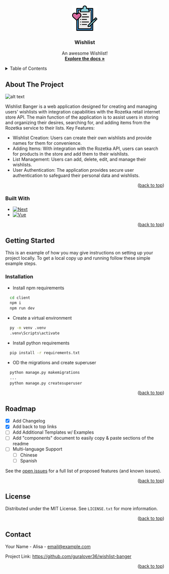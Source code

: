 <!-- PROJECT LOGO -->
<br />
<div align="center">
  <a href="https://github.com/othneildrew/Best-README-Template">
    <img src="https://github.com/guralover36/wishlist-banger/blob/master/client/public/wish-list.png" alt="Logo" width="80" height="80">
  </a>

  <h3 align="center">Wishlist</h3>

  <p align="center">
    An awesome Wishlist!
    <br />
    <a href="https://github.com/guralover36/wishlist-banger/"><strong>Explore the docs »</strong></a>
    <br />
  </p>
</div>



<!-- TABLE OF CONTENTS -->
<details>
  <summary>Table of Contents</summary>
  <ol>
    <li>
      <a href="#about-the-project">About The Project</a>
      <ul>
        <li><a href="#built-with">Built With</a></li>
      </ul>
    </li>
    <li>
      <a href="#getting-started">Getting Started</a>
      <ul>
        <li><a href="#installation">Installation</a></li>
      </ul>
    </li>
    <li><a href="#roadmap">Roadmap</a></li>
    <li><a href="#license">License</a></li>
    <li><a href="#contact">Contact</a></li>
  </ol>
</details>



<!-- ABOUT THE PROJECT -->
## About The Project

![alt text](https://cdn.discordapp.com/attachments/837954346981130254/1235625445743919245/image.png?ex=66350d5f&is=6633bbdf&hm=0e62d66380db74cb41d1209cef1197ce3f7cd31061acb2aa9da801162d30ced3&)

Wishlist Banger is a web application designed for creating and managing users' wishlists with integration capabilities with the Rozetka retail internet store API. The main function of the application is to assist users in storing and organizing their desires, searching for, and adding items from the Rozetka service to their lists.
Key Features:

* Wishlist Creation: Users can create their own wishlists and provide names for them for convenience.
* Adding Items: With integration with the Rozetka API, users can search for products in the store and add them to their wishlists.
* List Management: Users can add, delete, edit, and manage their wishlists.
* User Authentication: The application provides secure user authentication to safeguard their personal data and wishlists.

<p align="right">(<a href="#readme-top">back to top</a>)</p>



### Built With


* [![Next][Next.js]][Next-url]
* [![Vue][Vue.js]][Vue-url]

<p align="right">(<a href="#readme-top">back to top</a>)</p>



<!-- GETTING STARTED -->
## Getting Started

This is an example of how you may give instructions on setting up your project locally.
To get a local copy up and running follow these simple example steps.

### Installation

* Install npm requirements
```sh
  cd client
  npm i
  npm run dev
  ```
* Create a virtual environment
```sh
  py -m venv .venv
  .venv\Scripts\activate
  ```
* Install python requirements
```sh
  pip install -r requirements.txt
  ```
* OD the migrations and create superuser
```sh
  python manage.py makemigrations
  ...
  python manage.py createsuperuser
  ```

<p align="right">(<a href="#readme-top">back to top</a>)</p>



<!-- ROADMAP -->
## Roadmap

- [x] Add Changelog
- [x] Add back to top links
- [ ] Add Additional Templates w/ Examples
- [ ] Add "components" document to easily copy & paste sections of the readme
- [ ] Multi-language Support
    - [ ] Chinese
    - [ ] Spanish

See the [open issues](https://github.com/guralover36/wishlist-banger/issues) for a full list of proposed features (and known issues).

<p align="right">(<a href="#readme-top">back to top</a>)</p>



<!-- LICENSE -->
## License

Distributed under the MIT License. See `LICENSE.txt` for more information.

<p align="right">(<a href="#readme-top">back to top</a>)</p>



<!-- CONTACT -->
## Contact

Your Name - Alisa - email@example.com

Project Link: https://github.com/guralover36/wishlist-banger

<p align="right">(<a href="#readme-top">back to top</a>)</p>



<!-- MARKDOWN LINKS & IMAGES -->
<!-- https://www.markdownguide.org/basic-syntax/#reference-style-links -->
[contributors-shield]: https://img.shields.io/github/contributors/othneildrew/Best-README-Template.svg?style=for-the-badge
[contributors-url]: https://github.com/othneildrew/Best-README-Template/graphs/contributors
[forks-shield]: https://img.shields.io/github/forks/othneildrew/Best-README-Template.svg?style=for-the-badge
[forks-url]: https://github.com/othneildrew/Best-README-Template/network/members
[stars-shield]: https://img.shields.io/github/stars/othneildrew/Best-README-Template.svg?style=for-the-badge
[stars-url]: https://github.com/othneildrew/Best-README-Template/stargazers
[issues-shield]: https://img.shields.io/github/issues/othneildrew/Best-README-Template.svg?style=for-the-badge
[issues-url]: https://github.com/othneildrew/Best-README-Template/issues
[license-shield]: https://img.shields.io/github/license/othneildrew/Best-README-Template.svg?style=for-the-badge
[license-url]: https://github.com/othneildrew/Best-README-Template/blob/master/LICENSE.txt
[linkedin-shield]: https://img.shields.io/badge/-LinkedIn-black.svg?style=for-the-badge&logo=linkedin&colorB=555
[linkedin-url]: https://linkedin.com/in/othneildrew
[product-screenshot]: images/screenshot.png
[Next.js]: https://img.shields.io/badge/django-%23092E20.svg?style=for-the-badge&logo=django&logoColor=white
[Next-url]: https://www.djangoproject.com/
[Vue.js]: https://img.shields.io/badge/Vue.js-35495E?style=for-the-badge&logo=vuedotjs&logoColor=4FC08D
[Vue-url]: https://vuejs.org/
